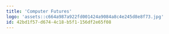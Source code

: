 ```yaml
---
title: 'Computer Futures'
logo: 'assets::c664a987a922fd001424a9084a8c4e245d8e8f73.jpg'
id: 42bd1f57-d674-4c18-b5f1-156df2e65f08
---
```


